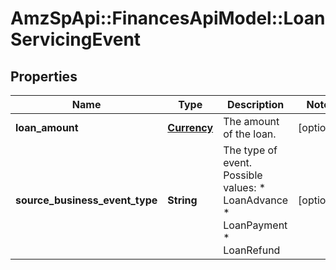 # AmzSpApi::FinancesApiModel::LoanServicingEvent

## Properties
Name | Type | Description | Notes
------------ | ------------- | ------------- | -------------
**loan_amount** | [**Currency**](Currency.md) | The amount of the loan. | [optional] 
**source_business_event_type** | **String** | The type of event.  Possible values:  * LoanAdvance  * LoanPayment  * LoanRefund | [optional] 


